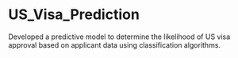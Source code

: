 # US_Visa_Prediction
Developed a predictive model to determine the likelihood of US visa approval based on applicant data using classification algorithms.
